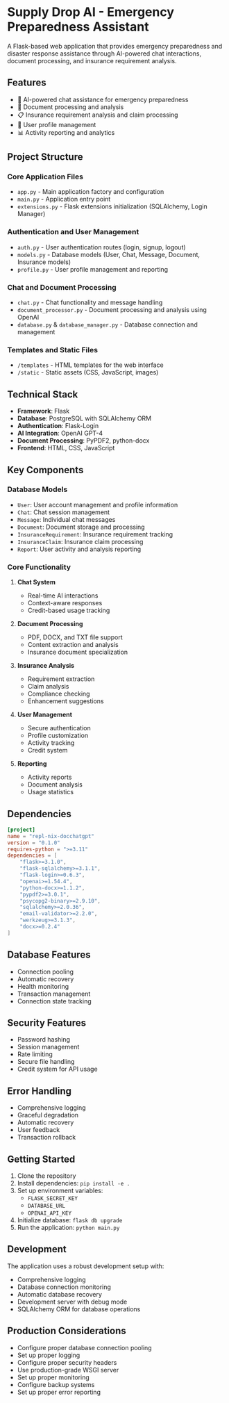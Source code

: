 # Supply Drop AI - Emergency Preparedness Assistant

A Flask-based web application that provides emergency preparedness and disaster response assistance through AI-powered chat interactions, document processing, and insurance requirement analysis.

## Features

- 🤖 AI-powered chat assistance for emergency preparedness
- 📄 Document processing and analysis
- 📋 Insurance requirement analysis and claim processing
- 👤 User profile management
- 📊 Activity reporting and analytics

## Project Structure

### Core Application Files

- `app.py` - Main application factory and configuration
- `main.py` - Application entry point
- `extensions.py` - Flask extensions initialization (SQLAlchemy, Login Manager)

### Authentication and User Management

- `auth.py` - User authentication routes (login, signup, logout)
- `models.py` - Database models (User, Chat, Message, Document, Insurance models)
- `profile.py` - User profile management and reporting

### Chat and Document Processing

- `chat.py` - Chat functionality and message handling
- `document_processor.py` - Document processing and analysis using OpenAI
- `database.py` & `database_manager.py` - Database connection and management

### Templates and Static Files

- `/templates` - HTML templates for the web interface
- `/static` - Static assets (CSS, JavaScript, images)

## Technical Stack

- **Framework**: Flask
- **Database**: PostgreSQL with SQLAlchemy ORM
- **Authentication**: Flask-Login
- **AI Integration**: OpenAI GPT-4
- **Document Processing**: PyPDF2, python-docx
- **Frontend**: HTML, CSS, JavaScript

## Key Components

### Database Models

- `User`: User account management and profile information
- `Chat`: Chat session management
- `Message`: Individual chat messages
- `Document`: Document storage and processing
- `InsuranceRequirement`: Insurance requirement tracking
- `InsuranceClaim`: Insurance claim processing
- `Report`: User activity and analysis reporting

### Core Functionality

1. **Chat System**
   - Real-time AI interactions
   - Context-aware responses
   - Credit-based usage tracking

2. **Document Processing**
   - PDF, DOCX, and TXT file support
   - Content extraction and analysis
   - Insurance document specialization

3. **Insurance Analysis**
   - Requirement extraction
   - Claim analysis
   - Compliance checking
   - Enhancement suggestions

4. **User Management**
   - Secure authentication
   - Profile customization
   - Activity tracking
   - Credit system

5. **Reporting**
   - Activity reports
   - Document analysis
   - Usage statistics

## Dependencies

```toml
[project]
name = "repl-nix-docchatgpt"
version = "0.1.0"
requires-python = ">=3.11"
dependencies = [
    "flask>=3.1.0",
    "flask-sqlalchemy>=3.1.1",
    "flask-login>=0.6.3",
    "openai>=1.54.4",
    "python-docx>=1.1.2",
    "pypdf2>=3.0.1",
    "psycopg2-binary>=2.9.10",
    "sqlalchemy>=2.0.36",
    "email-validator>=2.2.0",
    "werkzeug>=3.1.3",
    "docx>=0.2.4"
]
```

## Database Features

- Connection pooling
- Automatic recovery
- Health monitoring
- Transaction management
- Connection state tracking

## Security Features

- Password hashing
- Session management
- Rate limiting
- Secure file handling
- Credit system for API usage

## Error Handling

- Comprehensive logging
- Graceful degradation
- Automatic recovery
- User feedback
- Transaction rollback

## Getting Started

1. Clone the repository
2. Install dependencies: `pip install -e .`
3. Set up environment variables:
   - `FLASK_SECRET_KEY`
   - `DATABASE_URL`
   - `OPENAI_API_KEY`
4. Initialize database: `flask db upgrade`
5. Run the application: `python main.py`

## Development

The application uses a robust development setup with:

- Comprehensive logging
- Database connection monitoring
- Automatic database recovery
- Development server with debug mode
- SQLAlchemy ORM for database operations

## Production Considerations

- Configure proper database connection pooling
- Set up proper logging
- Configure proper security headers
- Use production-grade WSGI server
- Set up proper monitoring
- Configure backup systems
- Set up proper error reporting
